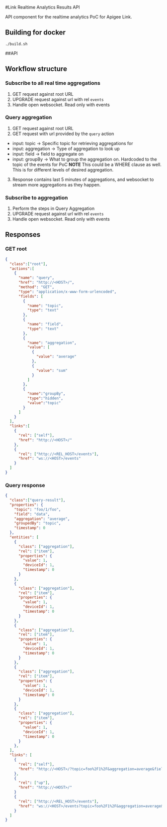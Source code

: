 #Link Realtime Analytics Results API

API component for the realtime analytics PoC for Apigee Link.

## Building for docker

```
./build.sh
```

##API

## Workflow structure

### Subscribe to all real time aggregations

1. GET request against root URL
2. UPGRADE request against url with rel `events`
3. Handle open websocket. Read only with events

### Query aggregation

1. GET request against root URL
2. GET request with url provided by the `query` action
  * input: topic -> Specific topic for retrieving aggregations for
  * input: aggregation -> Type of aggregation to look up
  * input: field -> field to aggregate on
  * input: groupBy -> What to group the aggregation on. Hardcoded to the topic of the events for PoC **NOTE** This could be a WHERE clause as well. This is for different levels of desired aggregation.
3. Response contains last 5 minutes of aggregations, and websocket to stream more aggregations as they happen. 

### Subscribe to aggregation

1. Perform the steps in Query Aggregation
2. UPGRADE request against url with rel `events`
3. Handle open websocket. Read only with events
 
## Responses

### GET root

```json
{
  "class":["root"],
  "actions":[
    {
      "name": "query",
      "href": "http://<HOST>/",
      "method": "GET",
      "type": "application/x-www-form-urlencoded",
      "fields": [
        {
          "name": "topic",
          "type": "text"  
        },
        {
          "name": "field",
          "type": "text"  
        },
        {
          "name": "aggregation",
          "value": [
            {
              "value": "average"
            },
            {
              "value": "sum"
            }
          ]
        },
        {
          "name":"groupBy",
          "type":"hidden",
          "value":"topic"
        }
      ]
    }
  ],
  "links":[
    {
      "rel": ["self"],
      "href": "http://<HOST>/"  
    },
    {
      "rel": ["http://<REL_HOST>/events"],
      "href": "ws://<HOST>/events"  
    }
  ]
}
```

### Query response

```json
{
  "class":["query-result"],
  "properties": {
    "topic": "foo/1/foo",
    "field": "data",
    "aggregation": "average",
    "groupedBy": "topic",
    "timestamp": 0  
  },
  "entities": [
    {
      "class": ["aggregation"],
      "rel": ["item"],
      "properties": {
        "value": 1,
        "deviceId": 1,
        "timestamp": 0  
      }  
    },
    {
      "class": ["aggregation"],
      "rel": ["item"],
      "properties": {
        "value": 1,
        "deviceId": 1,
        "timestamp": 0  
      }  
    },
    {
      "class": ["aggregation"],
      "rel": ["item"],
      "properties": {
        "value": 1,
        "deviceId": 1,
        "timestamp": 0  
      }  
    },
    {
      "class": ["aggregation"],
      "rel": ["item"],
      "properties": {
        "value": 1,
        "deviceId": 1,
        "timestamp": 0  
      }  
    },
    {
      "class": ["aggregation"],
      "rel": ["item"],
      "properties": {
        "value": 1,
        "deviceId": 1,
        "timestamp": 0  
      }  
    },
  ],
  "links": [
    {
      "rel": ["self"],
      "href": "http://<HOST>/?topic=foo%2F1%2F&aggregation=average&field=data"  
    },
    {
      "rel": ["up"],
      "href": "http://<HOST>/"  
    }
    {
      "rel": ["http://<REL_HOST>/events"],
      "href": "ws://<HOST>/events?topic=foo%2F1%2F&aggregation=average&field=data"  
    } 
  ]  
}
```
